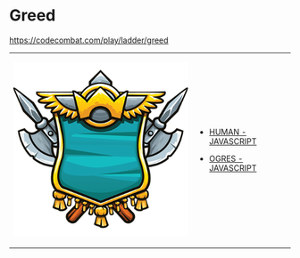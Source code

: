 # Greed

https://codecombat.com/play/ladder/greed
<table>
<tr>
<td>

![Hero Picture](hero.png?raw=true "Hero Picture")

</td>
<td>
<ul>
<li>

[HUMAN - JAVASCRIPT](GreedHuman.js)

</li>
<li>

[OGRES - JAVASCRIPT](GreedOgres.js)

</li>
</td>
</tr>
<table>